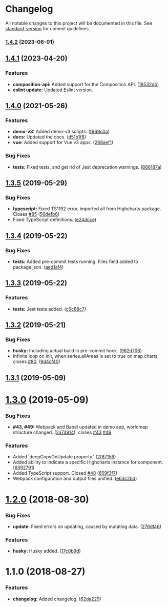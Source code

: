 # Changelog

All notable changes to this project will be documented in this file. See [standard-version](https://github.com/conventional-changelog/standard-version) for commit guidelines.

### [1.4.2](https://github.com/highcharts/highcharts-vue/compare/v1.4.1...v1.4.2) (2023-06-01)

## [1.4.1](https://github.com/highcharts/highcharts-vue/compare/v1.4.0...v1.4.1) (2023-04-20)

### Features
* **composition-api:** Added support for the Composition API. ([18532db](https://github.com/highcharts/highcharts-vue/pull/229/commits/18532db4dbb78c5a1fd89c0d79bc1579f50a20fe))
* **eslint update:** Updated Eslint version.


## [1.4.0](https://github.com/highcharts/highcharts-vue/compare/v1.3.5...v1.4.0) (2021-05-26)


### Features

* **demo-v3:** Added demo-v3 scripts. ([f969c0a](https://github.com/highcharts/highcharts-vue/commit/f969c0a020bdd964f8fca75ed309ba4aabf6e979))
* **docs:** Updated the docs. ([d51b1f8](https://github.com/highcharts/highcharts-vue/commit/d51b1f814b40d3f7cbe4799699e37f1316c700ba))
* **vue:** Added support for Vue v3 apps. ([268aef1](https://github.com/highcharts/highcharts-vue/commit/268aef1ce1b41a642540ebfa4aa0c8fb58351ef8))


### Bug Fixes

* **tests:** Fixed tests, and get rid of Jest deprecation warnings. ([886187a](https://github.com/highcharts/highcharts-vue/commit/886187a335df84e40f1f5bba5dc9ba2d37e32994))

<a name="1.3.5"></a>
## [1.3.5](https://github.com/highcharts/highcharts-vue/compare/v1.3.4...v1.3.5) (2019-05-29)


### Bug Fixes

* **typescript:** Fixed TS1192 error, imported all from Highcharts package. Closes [#85](https://github.com/highcharts/highcharts-vue/issues/85) ([56defb6](https://github.com/highcharts/highcharts-vue/commit/56defb6))
* Fixed TypeScript definitions. ([e24dcce](https://github.com/highcharts/highcharts-vue/commit/e24dcce))



<a name="1.3.4"></a>
## [1.3.4](https://github.com/highcharts/highcharts-vue/compare/v1.3.3...v1.3.4) (2019-05-22)


### Bug Fixes

* **tests:** Added pre-commit tests running. Files field added to package.json. ([aed1af4](https://github.com/highcharts/highcharts-vue/commit/aed1af4))



<a name="1.3.3"></a>
## [1.3.3](https://github.com/highcharts/highcharts-vue/compare/v1.3.2...v1.3.3) (2019-05-22)


### Features

* **tests:** Jest tests added. ([c6c88c7](https://github.com/highcharts/highcharts-vue/commit/c6c88c7))



<a name="1.3.2"></a>
## [1.3.2](https://github.com/highcharts/highcharts-vue/compare/v1.3.1...v1.3.2) (2019-05-21)


### Bug Fixes

* **husky:** Including actual build in pre-commit hook. ([962d706](https://github.com/highcharts/highcharts-vue/commit/962d706))
* Infinite loop on init, when series.allAreas is set to true on map charts, closes [#80](https://github.com/highcharts/highcharts-vue/issues/80). ([9d4cf40](https://github.com/highcharts/highcharts-vue/commit/9d4cf40))



<a name="1.3.1"></a>
## [1.3.1](https://github.com/highcharts/highcharts-vue/compare/v1.3.0...v1.3.1) (2019-05-09)



<a name="1.3.0"></a>
# [1.3.0](https://github.com/highcharts/highcharts-vue/compare/v1.2.0...v1.3.0) (2019-05-09)


### Bug Fixes

* **#43, #49:** Webpack and Babel updated in demo app, worldmap structure changed. ([2a74914](https://github.com/highcharts/highcharts-vue/commit/2a74914)), closes [#43](https://github.com/highcharts/highcharts-vue/issues/43) [#49](https://github.com/highcharts/highcharts-vue/issues/49)


### Features

* Added 'deepCopyOnUpdate property.' ([2f87156](https://github.com/highcharts/highcharts-vue/commit/2f87156))
* Added ability to indicate a specific Highcharts instance for component. ([6392791](https://github.com/highcharts/highcharts-vue/commit/6392791))
* Added TypeScript support. Closed [#48](https://github.com/highcharts/highcharts-vue/issues/48) ([859f3f7](https://github.com/highcharts/highcharts-vue/commit/859f3f7))
* Webpack configuration and output files unified. ([e63c2bd](https://github.com/highcharts/highcharts-vue/commit/e63c2bd))



<a name="1.2.0"></a>
# [1.2.0](https://github.com/highcharts/highcharts-vue/compare/v1.1.0...v1.2.0) (2018-08-30)


### Bug Fixes

* **update:** Fixed errors on updating, caused by mutating data. ([276df46](https://github.com/highcharts/highcharts-vue/commit/276df46))


### Features

* **husky:** Husky added. ([17c0b9d](https://github.com/highcharts/highcharts-vue/commit/17c0b9d))



<a name="1.1.0"></a>
# 1.1.0 (2018-08-27)


### Features

* **changelog:** Added changelog. ([62da229](https://github.com/highcharts/highcharts-vue/commit/62da229))